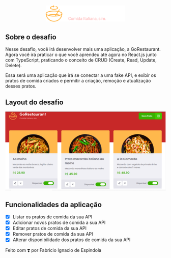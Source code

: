 <h1 align="center">
    <img alt="GoBarber" title="#delicinha" src="./src/assets/logo.svg" width="250px" />
</h1>

## Sobre o desafio

Nesse desafio, você irá desenvolver mais uma aplicação, a GoRestaurant. Agora você irá praticar o que você aprendeu até agora no React.js junto com TypeScript, praticando o conceito de CRUD (Create, Read, Update, Delete).

Essa será uma aplicação que irá se conectar a uma fake API, e exibir os pratos de comida criados e permitir a criação, remoção e atualização desses pratos.

## Layout do desafio

<p align="center">
    <img alt="GoBarber" title="#GoBarber" src="./src/assets/Layout-01.png" width="720px" />
</p>

## Funcionalidades da aplicação

- [x] Listar os pratos de comida da sua API
- [x] Adicionar novos pratos de comida a sua API
- [x] Editar pratos de comida da sua API
- [x] Remover pratos de comida da sua API
- [x] Alterar disponibilidade dos pratos de comida da sua API

Feito com ❣️ por Fabricio Ignacio de Espindola
